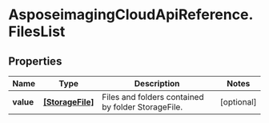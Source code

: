 # AsposeimagingCloudApiReference.FilesList

## Properties
Name | Type | Description | Notes
------------ | ------------- | ------------- | -------------
**value** | [**[StorageFile]**](StorageFile.md) | Files and folders contained by folder StorageFile. | [optional] 


